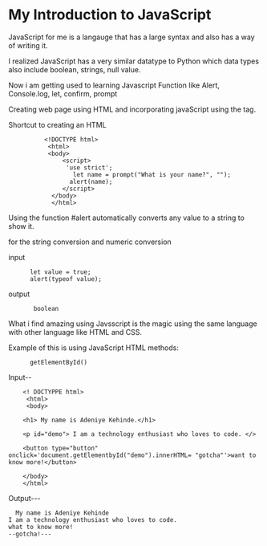# My Introduction to JavaScript

JavaScript for me is a langauge that has a large syntax and also has a way of writing it.

I realized JavaScript has a very similar datatype to Python which data types also include boolean, strings, null value.

Now i am getting used to learning Javascript Function like Alert, Console.log, let, confirm, prompt

Creating web page using HTML and incorporating javaScript using the <script></script> tag.

Shortcut to creating an HTML 
              
              
              <!DOCTYPE html>
               <html>
               <body>
                   <script>
                    'use strict';
                      let name = prompt("What is your name?", "");
                     alert(name);
                   </script>
                </body>
                </html>


Using the function #alert automatically converts any value to a string to show it.

for the string conversion and numeric conversion

input
          
          let value = true;
          alert(typeof value);
 output      
  
           boolean
What i find amazing using Javsscript is the magic using the same language with other language like HTML and CSS.

Example of this is using JavaScript HTML methods:
      
          getElementById()
  Input--
    
        <! DOCTYPPE html>
         <html>
         <body>
      
        <h1> My name is Adeniye Kehinde.</h1>
 
        <p id="demo"> I am a technology enthusiast who loves to code. </>
        
        <button type="button" onclick='document.getElementbyId("demo").innerHTML= "gotcha"'>want to know more!</button>
        
        </body>
        </html>
   Output---
   
      My name is Adeniye Kehinde
    I am a technology enthusiast who loves to code.
    what to know more!
    --gotcha!---
  
    
    
          
          
 




